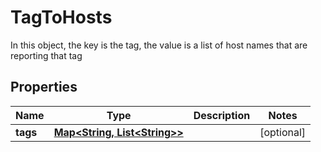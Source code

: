 

# TagToHosts

In this object, the key is the tag, the value is a list of host names that are reporting that tag
## Properties

Name | Type | Description | Notes
------------ | ------------- | ------------- | -------------
**tags** | [**Map&lt;String, List&lt;String&gt;&gt;**](List.md) |  |  [optional]



